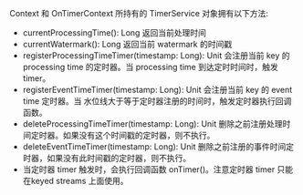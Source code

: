 
Context 和 OnTimerContext 所持有的 TimerService 对象拥有以下方法:

* currentProcessingTime(): Long 返回当前处理时间
* currentWatermark(): Long 返回当前 watermark 的时间戳
* registerProcessingTimeTimer(timestamp: Long): Unit 会注册当前 key 的processing time 的定时器。当 processing time 到达定时时间时，触发 timer。
* registerEventTimeTimer(timestamp: Long): Unit 会注册当前 key 的 event time 定时器。当 水位线大于等于定时器注册的时间时，触发定时器执行回调函数。
* deleteProcessingTimeTimer(timestamp: Long): Unit 删除之前注册处理时间定时器。如果没有这个时间戳的定时器，则不执行。
* deleteEventTimeTimer(timestamp: Long): Unit 删除之前注册的事件时间定时器，如果没有此时间戳的定时器，则不执行。
* 当定时器 timer 触发时，会执行回调函数 onTimer()。注意定时器 timer 只能在keyed streams 上面使用。

